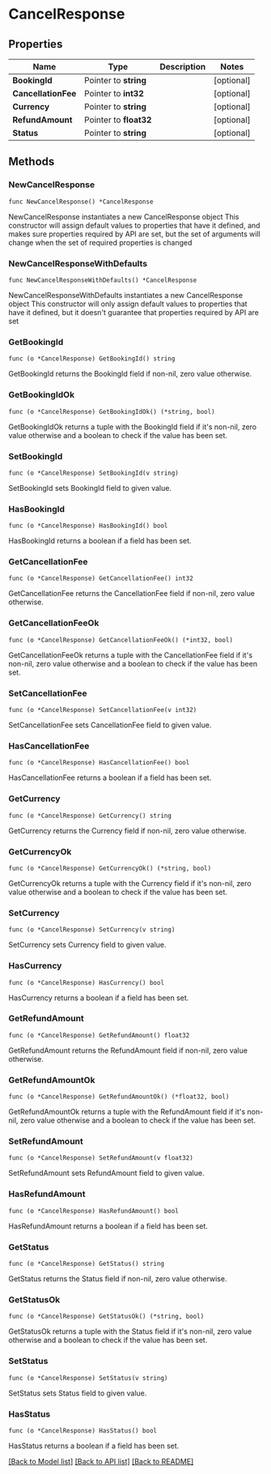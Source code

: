 # CancelResponse

## Properties

Name | Type | Description | Notes
------------ | ------------- | ------------- | -------------
**BookingId** | Pointer to **string** |  | [optional] 
**CancellationFee** | Pointer to **int32** |  | [optional] 
**Currency** | Pointer to **string** |  | [optional] 
**RefundAmount** | Pointer to **float32** |  | [optional] 
**Status** | Pointer to **string** |  | [optional] 

## Methods

### NewCancelResponse

`func NewCancelResponse() *CancelResponse`

NewCancelResponse instantiates a new CancelResponse object
This constructor will assign default values to properties that have it defined,
and makes sure properties required by API are set, but the set of arguments
will change when the set of required properties is changed

### NewCancelResponseWithDefaults

`func NewCancelResponseWithDefaults() *CancelResponse`

NewCancelResponseWithDefaults instantiates a new CancelResponse object
This constructor will only assign default values to properties that have it defined,
but it doesn't guarantee that properties required by API are set

### GetBookingId

`func (o *CancelResponse) GetBookingId() string`

GetBookingId returns the BookingId field if non-nil, zero value otherwise.

### GetBookingIdOk

`func (o *CancelResponse) GetBookingIdOk() (*string, bool)`

GetBookingIdOk returns a tuple with the BookingId field if it's non-nil, zero value otherwise
and a boolean to check if the value has been set.

### SetBookingId

`func (o *CancelResponse) SetBookingId(v string)`

SetBookingId sets BookingId field to given value.

### HasBookingId

`func (o *CancelResponse) HasBookingId() bool`

HasBookingId returns a boolean if a field has been set.

### GetCancellationFee

`func (o *CancelResponse) GetCancellationFee() int32`

GetCancellationFee returns the CancellationFee field if non-nil, zero value otherwise.

### GetCancellationFeeOk

`func (o *CancelResponse) GetCancellationFeeOk() (*int32, bool)`

GetCancellationFeeOk returns a tuple with the CancellationFee field if it's non-nil, zero value otherwise
and a boolean to check if the value has been set.

### SetCancellationFee

`func (o *CancelResponse) SetCancellationFee(v int32)`

SetCancellationFee sets CancellationFee field to given value.

### HasCancellationFee

`func (o *CancelResponse) HasCancellationFee() bool`

HasCancellationFee returns a boolean if a field has been set.

### GetCurrency

`func (o *CancelResponse) GetCurrency() string`

GetCurrency returns the Currency field if non-nil, zero value otherwise.

### GetCurrencyOk

`func (o *CancelResponse) GetCurrencyOk() (*string, bool)`

GetCurrencyOk returns a tuple with the Currency field if it's non-nil, zero value otherwise
and a boolean to check if the value has been set.

### SetCurrency

`func (o *CancelResponse) SetCurrency(v string)`

SetCurrency sets Currency field to given value.

### HasCurrency

`func (o *CancelResponse) HasCurrency() bool`

HasCurrency returns a boolean if a field has been set.

### GetRefundAmount

`func (o *CancelResponse) GetRefundAmount() float32`

GetRefundAmount returns the RefundAmount field if non-nil, zero value otherwise.

### GetRefundAmountOk

`func (o *CancelResponse) GetRefundAmountOk() (*float32, bool)`

GetRefundAmountOk returns a tuple with the RefundAmount field if it's non-nil, zero value otherwise
and a boolean to check if the value has been set.

### SetRefundAmount

`func (o *CancelResponse) SetRefundAmount(v float32)`

SetRefundAmount sets RefundAmount field to given value.

### HasRefundAmount

`func (o *CancelResponse) HasRefundAmount() bool`

HasRefundAmount returns a boolean if a field has been set.

### GetStatus

`func (o *CancelResponse) GetStatus() string`

GetStatus returns the Status field if non-nil, zero value otherwise.

### GetStatusOk

`func (o *CancelResponse) GetStatusOk() (*string, bool)`

GetStatusOk returns a tuple with the Status field if it's non-nil, zero value otherwise
and a boolean to check if the value has been set.

### SetStatus

`func (o *CancelResponse) SetStatus(v string)`

SetStatus sets Status field to given value.

### HasStatus

`func (o *CancelResponse) HasStatus() bool`

HasStatus returns a boolean if a field has been set.


[[Back to Model list]](../README.md#documentation-for-models) [[Back to API list]](../README.md#documentation-for-api-endpoints) [[Back to README]](../README.md)


